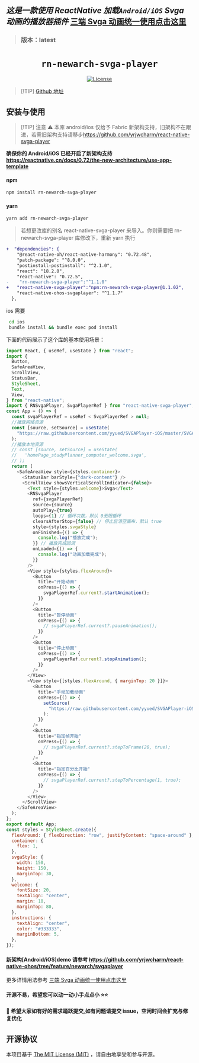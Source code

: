 ## **_这是一款使用 ReactNative 加载`Android/iOS` Svga 动画的播放器插件_** [三端 Svga 动画统一使用点击这里](https://github.com/yrjwcharm/react-native-ohos/tree/feature/rnoh/svgaplayer)

> ### 版本：latest

<p align="center">
  <h1 align="center"> <code>rn-newarch-svga-player</code> </h1>
</p>
<p align="center">
    <a href="https://github.com/wonday/react-native-pdf/blob/master/LICENSE">
        <img src="https://img.shields.io/badge/license-MIT-green.svg" alt="License" />
    </a>
</p>

> [!TIP] [Github 地址](https://github.com/yrjwcharm/rn-newarch-svga-player)

## 安装与使用

> [!TIP] 注意 ⚠️ 本库 android/ios 仅给予 Fabric 新架构支持，旧架构不在跟进，若需旧架构支持请移步<https://github.com/yrjwcharm/react-native-svga-player>

**确保你的 Android/iOS 已经开启了新架构支持 <https://reactnative.cn/docs/0.72/the-new-architecture/use-app-template>**

#### **npm**

```bash
npm install rn-newarch-svga-player
```

#### **yarn**

```bash
yarn add rn-newarch-svga-player
```

> 若想更改库的别名 react-native-svga-player 来导入。你则需要把 rn-newarch-svga-player 库修改下，重新 yarn 执行

```diff
+  "dependencies": {
    "@react-native-oh/react-native-harmony": "0.72.48",
    "patch-package": "^8.0.0",
    "postinstall-postinstall": "^2.1.0",
    "react": "18.2.0",
    "react-native": "0.72.5",
-    "rn-newarch-svga-player":"^1.1.0"
+   "react-native-svga-player":"npm:rn-newarch-svga-player@1.1.02",
    "react-native-ohos-svgaplayer": "^1.1.7"
  },
```

ios 需要

```bash
 cd ios
 bundle install && bundle exec pod install
```

下面的代码展示了这个库的基本使用场景：

```js
import React, { useRef, useState } from "react";
import {
  Button,
  SafeAreaView,
  ScrollView,
  StatusBar,
  StyleSheet,
  Text,
  View,
} from "react-native";
import { RNSvgaPlayer, SvgaPlayerRef } from "react-native-svga-player";
const App = () => {
  const svgaPlayerRef = useRef < SvgaPlayerRef > null;
  //播放网络资源
  const [source, setSource] = useState(
    "https://raw.githubusercontent.com/yyued/SVGAPlayer-iOS/master/SVGAPlayer/Samples/Goddess.svga"
  );
  //播放本地资源
  // const [source, setSource] = useState(
  //   'homePage_studyPlanner_computer_welcome.svga',
  // );
  return (
    <SafeAreaView style={styles.container}>
      <StatusBar barStyle={"dark-content"} />
      <ScrollView showsVerticalScrollIndicator={false}>
        <Text style={styles.welcome}>Svga</Text>
        <RNSvgaPlayer
          ref={svgaPlayerRef}
          source={source}
          autoPlay={true}
          loops={1} // 循环次数，默认 0无限循环
          clearsAfterStop={false} // 停止后清空画布，默认 true
          style={styles.svgaStyle}
          onFinished={() => {
            console.log("播放完成");
          }} // 播放完成回调
          onLoaded={() => {
            console.log("动画加载完成");
          }}
        />
        <View style={styles.flexAround}>
          <Button
            title="开始动画"
            onPress={() => {
              svgaPlayerRef.current?.startAnimation();
            }}
          />
          <Button
            title="暂停动画"
            onPress={() => {
              // svgaPlayerRef.current?.pauseAnimation();
            }}
          />
          <Button
            title="停止动画"
            onPress={() => {
              svgaPlayerRef.current?.stopAnimation();
            }}
          />
        </View>
        <View style={[styles.flexAround, { marginTop: 20 }]}>
          <Button
            title="手动加载动画"
            onPress={() => {
              setSource(
                "https://raw.githubusercontent.com/yyued/SVGAPlayer-iOS/master/SVGAPlayer/Samples/matteBitmap.svga"
              );
            }}
          />
          <Button
            title="指定帧开始"
            onPress={() => {
              // svgaPlayerRef.current?.stepToFrame(20, true);
            }}
          />
          <Button
            title="指定百分比开始"
            onPress={() => {
              // svgaPlayerRef.current?.stepToPercentage(1, true);
            }}
          />
        </View>
      </ScrollView>
    </SafeAreaView>
  );
};
export default App;
const styles = StyleSheet.create({
  flexAround: { flexDirection: "row", justifyContent: "space-around" },
  container: {
    flex: 1,
  },
  svgaStyle: {
    width: 150,
    height: 150,
    marginTop: 30,
  },
  welcome: {
    fontSize: 20,
    textAlign: "center",
    margin: 10,
    marginTop: 80,
  },
  instructions: {
    textAlign: "center",
    color: "#333333",
    marginBottom: 5,
  },
});
```

#### 新架构[Android/iOS]demo 请参考 <https://github.com/yrjwcharm/react-native-ohos/tree/feature/newarch/svgaplayer>

更多详情用法参考 [三端 Svga 动画统一使用点击这里](https://github.com/yrjwcharm/react-native-ohos/tree/feature/rnoh/svgaplayer)

#### 开源不易，希望您可以动一动小手点点小 ⭐⭐

#### 👴 希望大家如有好的需求踊跃提交,如有问题请提交 issue，空闲时间会扩充与修复优化

## 开源协议

本项目基于 [The MIT License (MIT)](https://github.com/yrjwcharm/react-native-ohos-svgaplayer/blob/master/LICENSE) ，请自由地享受和参与开源。

